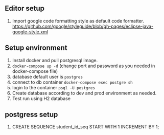 ## Editor setup
1. Import google code formatting style as default code formatter.
https://github.com/google/styleguide/blob/gh-pages/eclipse-java-google-style.xml

## Setup environment
1. Install docker and pull postgresql image.
2. `docker-compose up -d`  (change port and password as you needed in docker-compose file)
3. database default user is `postgres`
4. connect to db container `docker-compose exec postgre sh`
5. login to the container `psql -U postgres` 
6. Create database according to dev and prod environment as needed.
7. Test run using H2 database

## postgress setup

1. CREATE SEQUENCE student_id_seq START WITH 1 INCREMENT BY 1;

